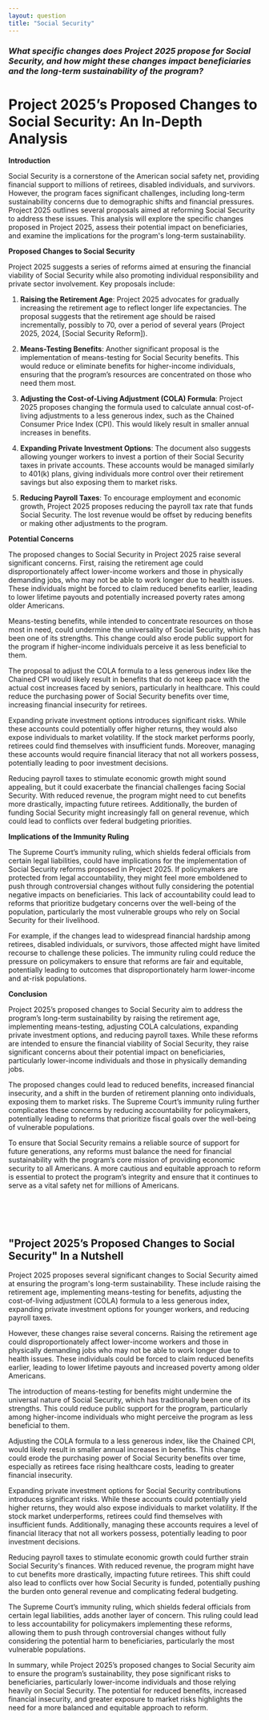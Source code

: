 ```yaml
---
layout: question
title: "Social Security"
---
```


### *What specific changes does Project 2025 propose for Social Security, and how might these changes impact beneficiaries and the long-term sustainability of the program?*


# Project 2025’s Proposed Changes to Social Security: An In-Depth Analysis

**Introduction**

Social Security is a cornerstone of the American social safety net, providing financial support to millions of retirees, disabled individuals, and survivors. However, the program faces significant challenges, including long-term sustainability concerns due to demographic shifts and financial pressures. Project 2025 outlines several proposals aimed at reforming Social Security to address these issues. This analysis will explore the specific changes proposed in Project 2025, assess their potential impact on beneficiaries, and examine the implications for the program's long-term sustainability.

**Proposed Changes to Social Security**

Project 2025 suggests a series of reforms aimed at ensuring the financial viability of Social Security while also promoting individual responsibility and private sector involvement. Key proposals include:

1. **Raising the Retirement Age**: Project 2025 advocates for gradually increasing the retirement age to reflect longer life expectancies. The proposal suggests that the retirement age should be raised incrementally, possibly to 70, over a period of several years (Project 2025, 2024, [Social Security Reform]).

2. **Means-Testing Benefits**: Another significant proposal is the implementation of means-testing for Social Security benefits. This would reduce or eliminate benefits for higher-income individuals, ensuring that the program’s resources are concentrated on those who need them most.

3. **Adjusting the Cost-of-Living Adjustment (COLA) Formula**: Project 2025 proposes changing the formula used to calculate annual cost-of-living adjustments to a less generous index, such as the Chained Consumer Price Index (CPI). This would likely result in smaller annual increases in benefits.

4. **Expanding Private Investment Options**: The document also suggests allowing younger workers to invest a portion of their Social Security taxes in private accounts. These accounts would be managed similarly to 401(k) plans, giving individuals more control over their retirement savings but also exposing them to market risks.

5. **Reducing Payroll Taxes**: To encourage employment and economic growth, Project 2025 proposes reducing the payroll tax rate that funds Social Security. The lost revenue would be offset by reducing benefits or making other adjustments to the program.

**Potential Concerns**

The proposed changes to Social Security in Project 2025 raise several significant concerns. First, raising the retirement age could disproportionately affect lower-income workers and those in physically demanding jobs, who may not be able to work longer due to health issues. These individuals might be forced to claim reduced benefits earlier, leading to lower lifetime payouts and potentially increased poverty rates among older Americans.

Means-testing benefits, while intended to concentrate resources on those most in need, could undermine the universality of Social Security, which has been one of its strengths. This change could also erode public support for the program if higher-income individuals perceive it as less beneficial to them.

The proposal to adjust the COLA formula to a less generous index like the Chained CPI would likely result in benefits that do not keep pace with the actual cost increases faced by seniors, particularly in healthcare. This could reduce the purchasing power of Social Security benefits over time, increasing financial insecurity for retirees.

Expanding private investment options introduces significant risks. While these accounts could potentially offer higher returns, they would also expose individuals to market volatility. If the stock market performs poorly, retirees could find themselves with insufficient funds. Moreover, managing these accounts would require financial literacy that not all workers possess, potentially leading to poor investment decisions.

Reducing payroll taxes to stimulate economic growth might sound appealing, but it could exacerbate the financial challenges facing Social Security. With reduced revenue, the program might need to cut benefits more drastically, impacting future retirees. Additionally, the burden of funding Social Security might increasingly fall on general revenue, which could lead to conflicts over federal budgeting priorities.

**Implications of the Immunity Ruling**

The Supreme Court’s immunity ruling, which shields federal officials from certain legal liabilities, could have implications for the implementation of Social Security reforms proposed in Project 2025. If policymakers are protected from legal accountability, they might feel more emboldened to push through controversial changes without fully considering the potential negative impacts on beneficiaries. This lack of accountability could lead to reforms that prioritize budgetary concerns over the well-being of the population, particularly the most vulnerable groups who rely on Social Security for their livelihood.

For example, if the changes lead to widespread financial hardship among retirees, disabled individuals, or survivors, those affected might have limited recourse to challenge these policies. The immunity ruling could reduce the pressure on policymakers to ensure that reforms are fair and equitable, potentially leading to outcomes that disproportionately harm lower-income and at-risk populations.

**Conclusion**

Project 2025’s proposed changes to Social Security aim to address the program’s long-term sustainability by raising the retirement age, implementing means-testing, adjusting COLA calculations, expanding private investment options, and reducing payroll taxes. While these reforms are intended to ensure the financial viability of Social Security, they raise significant concerns about their potential impact on beneficiaries, particularly lower-income individuals and those in physically demanding jobs.

The proposed changes could lead to reduced benefits, increased financial insecurity, and a shift in the burden of retirement planning onto individuals, exposing them to market risks. The Supreme Court’s immunity ruling further complicates these concerns by reducing accountability for policymakers, potentially leading to reforms that prioritize fiscal goals over the well-being of vulnerable populations.

To ensure that Social Security remains a reliable source of support for future generations, any reforms must balance the need for financial sustainability with the program’s core mission of providing economic security to all Americans. A more cautious and equitable approach to reform is essential to protect the program’s integrity and ensure that it continues to serve as a vital safety net for millions of Americans.

<br><br><br>

## <span id="nutshell">"Project 2025’s Proposed Changes to Social Security" In a Nutshell</span>

Project 2025 proposes several significant changes to Social Security aimed at ensuring the program's long-term sustainability. These include raising the retirement age, implementing means-testing for benefits, adjusting the cost-of-living adjustment (COLA) formula to a less generous index, expanding private investment options for younger workers, and reducing payroll taxes.

However, these changes raise several concerns. Raising the retirement age could disproportionately affect lower-income workers and those in physically demanding jobs who may not be able to work longer due to health issues. These individuals could be forced to claim reduced benefits earlier, leading to lower lifetime payouts and increased poverty among older Americans.

The introduction of means-testing for benefits might undermine the universal nature of Social Security, which has traditionally been one of its strengths. This could reduce public support for the program, particularly among higher-income individuals who might perceive the program as less beneficial to them.

Adjusting the COLA formula to a less generous index, like the Chained CPI, would likely result in smaller annual increases in benefits. This change could erode the purchasing power of Social Security benefits over time, especially as retirees face rising healthcare costs, leading to greater financial insecurity.

Expanding private investment options for Social Security contributions introduces significant risks. While these accounts could potentially yield higher returns, they would also expose individuals to market volatility. If the stock market underperforms, retirees could find themselves with insufficient funds. Additionally, managing these accounts requires a level of financial literacy that not all workers possess, potentially leading to poor investment decisions.

Reducing payroll taxes to stimulate economic growth could further strain Social Security's finances. With reduced revenue, the program might have to cut benefits more drastically, impacting future retirees. This shift could also lead to conflicts over how Social Security is funded, potentially pushing the burden onto general revenue and complicating federal budgeting.

The Supreme Court’s immunity ruling, which shields federal officials from certain legal liabilities, adds another layer of concern. This ruling could lead to less accountability for policymakers implementing these reforms, allowing them to push through controversial changes without fully considering the potential harm to beneficiaries, particularly the most vulnerable populations.

In summary, while Project 2025’s proposed changes to Social Security aim to ensure the program’s sustainability, they pose significant risks to beneficiaries, particularly lower-income individuals and those relying heavily on Social Security. The potential for reduced benefits, increased financial insecurity, and greater exposure to market risks highlights the need for a more balanced and equitable approach to reform.
